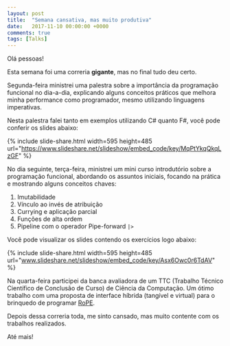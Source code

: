 ```yaml
---
layout: post
title:  "Semana cansativa, mas muito produtiva"
date:   2017-11-10 00:00:00 +0000
comments: true
tags: [Talks]
---
```


Olá pessoas!

Esta semana foi uma correria **gigante**, mas no final tudo deu certo.

Segunda-feira ministrei uma palestra sobre a importância da programação funcional no dia-a-dia, explicando alguns conceitos práticos que melhora minha performance como programador, mesmo utilizando linguagens imperativas.

Nesta palestra falei tanto em exemplos utilizando C# quanto F#, você pode conferir os slides abaixo:

{% include slide-share.html width=595 height=485 url="https://www.slideshare.net/slideshow/embed_code/key/MqPtYkqQkqLzGF" %}

No dia seguinte, terça-feira, ministrei um mini curso introdutório sobre a programação funcional, abordando os assuntos iniciais, focando na prática e mostrando alguns conceitos chaves:

1. Imutabilidade
2. Vínculo ao invés de atribuição
3. Currying e aplicação parcial
4. Funções de alta ordem
5. Pipeline com o operador Pipe-forward `|>`

Você pode visualizar os slides contendo os exercícios logo abaixo:

{% include slide-share.html width=595 height=485 url="www.slideshare.net/slideshow/embed_code/key/Asx6Owc0r6TdAV" %}

Na quarta-feira participei da banca avaliadora de um TTC (Trabalho Técnico Científico de Conclusão de Curso) de Ciência da Computação. Um ótimo trabalho com uma proposta de interface híbrida (tangível e virtual) para o brinquedo de programar [RoPE](http://lite.acad.univali.br/pt/projetos/brinquedo-de-programar/).

Depois dessa correria toda, me sinto cansado, mas muito contente com os trabalhos realizados.

Até mais!